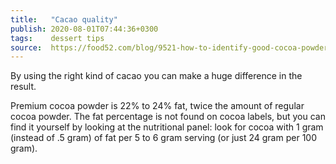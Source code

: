 ```yaml
---
title:   "Cacao quality"
publish: 2020-08-01T07:44:36+0300
tags:    dessert tips
source:  https://food52.com/blog/9521-how-to-identify-good-cocoa-powder-and-not-so-good
---
```

By using the right kind of cacao you can make a huge difference in the result.

<!--more-->

Premium cocoa powder is 22% to 24% fat, twice the amount of regular cocoa powder. The fat percentage is not found on cocoa labels, but you can find it yourself by looking at the nutritional panel: look for cocoa with 1 gram (instead of .5 gram) of fat per 5 to 6 gram serving (or just 24 gram per 100 gram).
